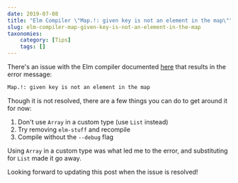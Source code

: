 ```yaml
---
date: 2019-07-08
title: "Elm Compiler \"Map.!: given key is not an element in the map\""
slug: elm-compiler-map-given-key-is-not-an-element-in-the-map
taxonomies: 
    category: [Tips]
    tags: []
---
```


There's an issue with the Elm compiler documented [here](https://github.com/elm/compiler/issues/1851) that results in the error message: 

```bash
Map.!: given key is not an element in the map
```

Though it is not resolved, there are a few things you can do to get around it for now:

1. Don't use `Array` in a custom type (use `List` instead)
2. Try removing `elm-stuff` and recompile
3. Compile without the `--debug` flag

Using `Array` in a custom type was what led me to the error, and substituting for `List` made it go away. 

Looking forward to updating this post when the issue is resolved!
